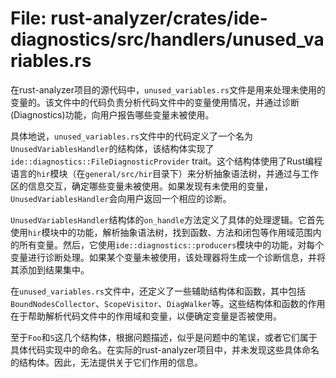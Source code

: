 # File: rust-analyzer/crates/ide-diagnostics/src/handlers/unused_variables.rs

在rust-analyzer项目的源代码中，`unused_variables.rs`文件是用来处理未使用的变量的。该文件中的代码负责分析代码文件中的变量使用情况，并通过诊断(Diagnostics)功能，向用户报告哪些变量未被使用。

具体地说，`unused_variables.rs`文件中的代码定义了一个名为`UnusedVariablesHandler`的结构体，该结构体实现了`ide::diagnostics::FileDiagnosticProvider` trait。这个结构体使用了Rust编程语言的`hir`模块（在`general/src/hir`目录下）来分析抽象语法树，并通过与工作区的信息交互，确定哪些变量未被使用。如果发现有未使用的变量，`UnusedVariablesHandler`会向用户返回一个相应的诊断。

`UnusedVariablesHandler`结构体的`on_handle`方法定义了具体的处理逻辑。它首先使用`hir`模块中的功能，解析抽象语法树，找到函数、方法和闭包等作用域范围内的所有变量。然后，它使用`ide::diagnostics::producers`模块中的功能，对每个变量进行诊断处理。如果某个变量未被使用，该处理器将生成一个诊断信息，并将其添加到结果集中。

在`unused_variables.rs`文件中，还定义了一些辅助结构体和函数，其中包括`BoundNodesCollector`、`ScopeVisitor`、`DiagWalker`等。这些结构体和函数的作用在于帮助解析代码文件中的作用域和变量，以便确定变量是否被使用。

至于`Foo`和`S`这几个结构体，根据问题描述，似乎是问题中的笔误，或者它们属于具体代码实现中的命名。在实际的rust-analyzer项目中，并未发现这些具体命名的结构体。因此，无法提供关于它们作用的信息。

